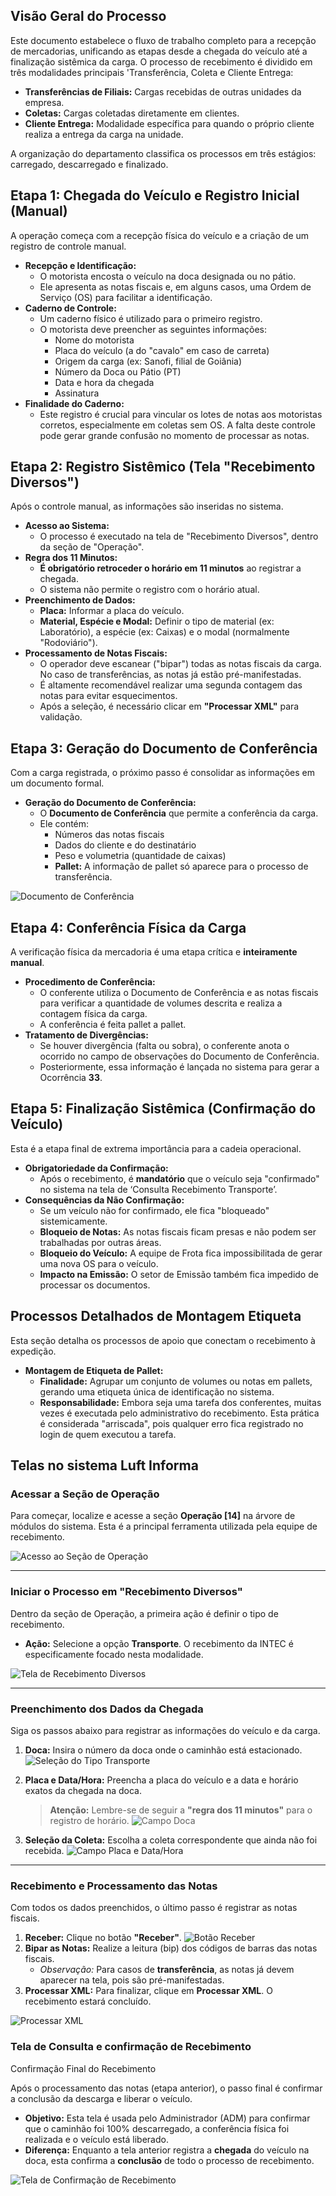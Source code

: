 ## Visão Geral do Processo

Este documento estabelece o fluxo de trabalho completo para a recepção de mercadorias, unificando as etapas desde a chegada do veículo até a finalização sistêmica da carga. O processo de recebimento é dividido em três modalidades principais 'Transferência, Coleta e Cliente Entrega:

* **Transferências de Filiais:** Cargas recebidas de outras unidades da empresa.
* **Coletas:** Cargas coletadas diretamente em clientes.
* **Cliente Entrega:** Modalidade específica para quando o próprio cliente realiza a entrega da carga na unidade.

A organização do departamento classifica os processos em três estágios: carregado, descarregado e finalizado.

## Etapa 1: Chegada do Veículo e Registro Inicial (Manual)

A operação começa com a recepção física do veículo e a criação de um registro de controle manual.

* **Recepção e Identificação:**
    * O motorista encosta o veículo na doca designada ou no pátio.
    * Ele apresenta as notas fiscais e, em alguns casos, uma Ordem de Serviço (OS) para facilitar a identificação.
* **Caderno de Controle:**
    * Um caderno físico é utilizado para o primeiro registro.
    * O motorista deve preencher as seguintes informações:
        * Nome do motorista
        * Placa do veículo (a do "cavalo" em caso de carreta)
        * Origem da carga (ex: Sanofi, filial de Goiânia)
        * Número da Doca ou Pátio (PT)
        * Data e hora da chegada
        * Assinatura
* **Finalidade do Caderno:**
    * Este registro é crucial para vincular os lotes de notas aos motoristas corretos, especialmente em coletas sem OS. A falta deste controle pode gerar grande confusão no momento de processar as notas.

## Etapa 2: Registro Sistêmico (Tela "Recebimento Diversos")

Após o controle manual, as informações são inseridas no sistema.

* **Acesso ao Sistema:**
    * O processo é executado na tela de "Recebimento Diversos", dentro da seção de "Operação".
* **Regra dos 11 Minutos:**
    * **É obrigatório retroceder o horário em 11 minutos** ao registrar a chegada.
    * O sistema não permite o registro com o horário atual.
* **Preenchimento de Dados:**
    * **Placa:** Informar a placa do veículo.
    * **Material, Espécie e Modal:** Definir o tipo de material (ex: Laboratório), a espécie (ex: Caixas) e o modal (normalmente "Rodoviário").
* **Processamento de Notas Fiscais:**
    * O operador deve escanear ("bipar") todas as notas fiscais da carga. No caso de transferências, as notas já estão pré-manifestadas.
    * É altamente recomendável realizar uma segunda contagem das notas para evitar esquecimentos.
    * Após a seleção, é necessário clicar em **"Processar XML"** para validação.

## Etapa 3: Geração do Documento de Conferência

Com a carga registrada, o próximo passo é consolidar as informações em um documento formal.

* **Geração do Documento de Conferência:**
    * O **Documento de Conferência** que permite a conferência da carga.
    * Ele contém:
        * Números das notas fiscais
        * Dados do cliente e do destinatário
        * Peso e volumetria (quantidade de caixas)
        * **Pallet:** A informação de pallet só aparece para o processo de transferência.

![Documento de Conferência](/data/img/recebimento-intec/img1.jpeg)

## Etapa 4: Conferência Física da Carga

A verificação física da mercadoria é uma etapa crítica e **inteiramente manual**.

* **Procedimento de Conferência:**
    * O conferente utiliza o Documento de Conferência e as notas fiscais para verificar a quantidade de volumes descrita e realiza a contagem física da carga.
    * A conferência é feita pallet a pallet.
* **Tratamento de Divergências:**
    * Se houver divergência (falta ou sobra), o conferente anota o ocorrido no campo de observações do Documento de Conferência.
    * Posteriormente, essa informação é lançada no sistema para gerar a Ocorrência **33**.

## Etapa 5: Finalização Sistêmica (Confirmação do Veículo)

Esta é a etapa final de extrema importância para a cadeia operacional.

* **Obrigatoriedade da Confirmação:**
    * Após o recebimento, é **mandatório** que o veículo seja "confirmado" no sistema na tela de ‘Consulta Recebimento Transporte’.
* **Consequências da Não Confirmação:**
    * Se um veículo não for confirmado, ele fica "bloqueado" sistemicamente.
    * **Bloqueio de Notas:** As notas fiscais ficam presas e não podem ser trabalhadas por outras áreas.
    * **Bloqueio do Veículo:** A equipe de Frota fica impossibilitada de gerar uma nova OS para o veículo.
    * **Impacto na Emissão:** O setor de Emissão também fica impedido de processar os documentos.

## Processos Detalhados de Montagem Etiqueta

Esta seção detalha os processos de apoio que conectam o recebimento à expedição.

* **Montagem de Etiqueta de Pallet:**
    * **Finalidade:** Agrupar um conjunto de volumes ou notas em pallets, gerando uma etiqueta única de identificação no sistema.
    * **Responsabilidade:** Embora seja uma tarefa dos conferentes, muitas vezes é executada pelo administrativo do recebimento. Esta prática é considerada "arriscada", pois qualquer erro fica registrado no login de quem executou a tarefa.

## Telas no sistema Luft Informa

### Acessar a Seção de Operação

Para começar, localize e acesse a seção **Operação [14]** na árvore de módulos do sistema. Esta é a principal ferramenta utilizada pela equipe de recebimento.

![Acesso ao Seção de Operação](/data/img/recebimento-intec/img1.png)

---

### Iniciar o Processo em "Recebimento Diversos"

Dentro da seção de Operação, a primeira ação é definir o tipo de recebimento.

- **Ação:** Selecione a opção **Transporte**. O recebimento da INTEC é especificamente focado nesta modalidade.

![Tela de Recebimento Diversos](/data/img/recebimento-intec/img2.png)

---

### Preenchimento dos Dados da Chegada

Siga os passos abaixo para registrar as informações do veículo e da carga.

1.  **Doca:** Insira o número da doca onde o caminhão está estacionado.
    ![Seleção do Tipo Transporte](/data/img/recebimento-intec/img3.png)

2.  **Placa e Data/Hora:** Preencha a placa do veículo e a data e horário exatos da chegada na doca.
    > **Atenção:** Lembre-se de seguir a **"regra dos 11 minutos"** para o registro de horário.
    ![Campo Doca](/data/img/recebimento-intec/img4.png)

3.  **Seleção da Coleta:** Escolha a coleta correspondente que ainda não foi recebida.
    ![Campo Placa e Data/Hora](/data/img/recebimento-intec/img5.png)

---

### Recebimento e Processamento das Notas

Com todos os dados preenchidos, o último passo é registrar as notas fiscais.

1.  **Receber:** Clique no botão **"Receber"**.
    ![Botão Receber](/data/img/recebimento-intec/img6.png)
2.  **Bipar as Notas:** Realize a leitura (bip) dos códigos de barras das notas fiscais.
    - *Observação:* Para casos de **transferência**, as notas já devem aparecer na tela, pois são pré-manifestadas.
3.  **Processar XML:** Para finalizar, clique em **Processar XML**. O recebimento estará concluído.

![Processar XML](/data/img/recebimento-intec/img7.png)

### Tela de Consulta e confirmação de Recebimento

Confirmação Final do Recebimento

Após o processamento das notas (etapa anterior), o passo final é confirmar a conclusão da descarga e liberar o veículo.

- **Objetivo:** Esta tela é usada pelo Administrador (ADM) para confirmar que o caminhão foi 100% descarregado, a conferência física foi realizada e o veículo está liberado.
- **Diferença:** Enquanto a tela anterior registra a **chegada** do veículo na doca, esta confirma a **conclusão** de todo o processo de recebimento.

![Tela de Confirmação de Recebimento](/data/img/recebimento-intec/img8.png)